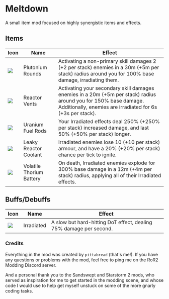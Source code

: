 # Meltdown

A small item mod focused on highly synergistic items and effects.

## Items
| Icon | Name | Effect |
| - | - | - |
| ![](https://i.imgur.com/ycvNfE3.png) | Plutonium Rounds | Activating a non-primary skill damages 2 (+2 per stack) enemies in a 30m (+5m per stack) radius around you for 100% base damage, irradiating them. |
| ![](https://i.imgur.com/Q08LByU.png) | Reactor Vents | Activating your secondary skill damages enemies in a 20m (+5m per stack) radius around you for 150% base damage. Additionally, enemies are irradiated for 6s (+3s per stack). |
| ![](https://i.imgur.com/gspH6XP.png) | Uranium Fuel Rods | Your Irradiated effects deal 250% (+250% per stack) increased damage, and last 50% (+50% per stack) longer. |
| ![](https://i.imgur.com/WoCf6Fl.png) | Leaky Reactor Coolant | Irradiated enemies lose 10 (+10 per stack) armour, and have a 20% (+20% per stack) chance per tick to ignite. |
| ![](https://i.imgur.com/IN67o3f.png) | Volatile Thorium Battery | On death, Irradiated enemies explode for 300% base damage in a 12m (+4m per stack) radius, applying all of their Irradiated effects. |

## Buffs/Debuffs
| Icon | Name | Effect |
| - | - | - |
| ![](https://i.imgur.com/zRAjHQt.png) | Irradiated | A slow but hard-hitting DoT effect, dealing 75% damage per second. |

### Credits
Everything in the mod was created by `pittabread` (that's me!). If you have any questions or problems with the mod, feel free to ping me on the RoR2 Modding Discord server.

And a personal thank you to the Sandswept and Starstorm 2 mods, who served as inspiration for me to get started in the modding scene, and whose code I would use to help get myself unstuck on some of the more gnarly coding tasks.
